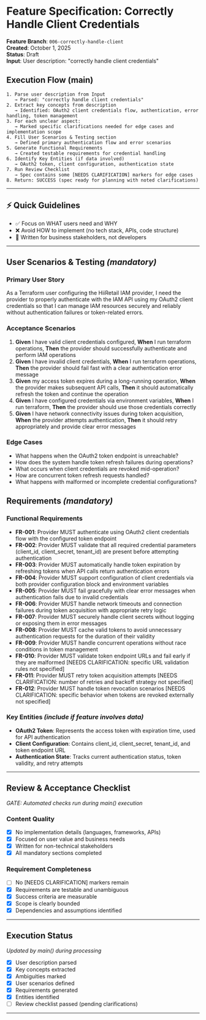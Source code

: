 # Feature Specification: Correctly Handle Client Credentials

**Feature Branch**: `006-correctly-handle-client`  
**Created**: October 1, 2025  
**Status**: Draft  
**Input**: User description: "correctly handle client credentials"

## Execution Flow (main)
```
1. Parse user description from Input
   → Parsed: "correctly handle client credentials"
2. Extract key concepts from description
   → Identified: OAuth2 client credentials flow, authentication, error handling, token management
3. For each unclear aspect:
   → Marked specific clarifications needed for edge cases and implementation scope
4. Fill User Scenarios & Testing section
   → Defined primary authentication flow and error scenarios
5. Generate Functional Requirements
   → Created testable requirements for credential handling
6. Identify Key Entities (if data involved)
   → OAuth2 token, client configuration, authentication state
7. Run Review Checklist
   → Spec contains some [NEEDS CLARIFICATION] markers for edge cases
8. Return: SUCCESS (spec ready for planning with noted clarifications)
```

---

## ⚡ Quick Guidelines
- ✅ Focus on WHAT users need and WHY
- ❌ Avoid HOW to implement (no tech stack, APIs, code structure)
- 👥 Written for business stakeholders, not developers

---

## User Scenarios & Testing *(mandatory)*

### Primary User Story
As a Terraform user configuring the HiiRetail IAM provider, I need the provider to properly authenticate with the IAM API using my OAuth2 client credentials so that I can manage IAM resources securely and reliably without authentication failures or token-related errors.

### Acceptance Scenarios
1. **Given** I have valid client credentials configured, **When** I run terraform operations, **Then** the provider should successfully authenticate and perform IAM operations
2. **Given** I have invalid client credentials, **When** I run terraform operations, **Then** the provider should fail fast with a clear authentication error message
3. **Given** my access token expires during a long-running operation, **When** the provider makes subsequent API calls, **Then** it should automatically refresh the token and continue the operation
4. **Given** I have configured credentials via environment variables, **When** I run terraform, **Then** the provider should use those credentials correctly
5. **Given** I have network connectivity issues during token acquisition, **When** the provider attempts authentication, **Then** it should retry appropriately and provide clear error messages

### Edge Cases
- What happens when the OAuth2 token endpoint is unreachable?
- How does the system handle token refresh failures during operations?
- What occurs when client credentials are revoked mid-operation?
- How are concurrent token refresh requests handled?
- What happens with malformed or incomplete credential configurations?

## Requirements *(mandatory)*

### Functional Requirements
- **FR-001**: Provider MUST authenticate using OAuth2 client credentials flow with the configured token endpoint
- **FR-002**: Provider MUST validate that all required credential parameters (client_id, client_secret, tenant_id) are present before attempting authentication
- **FR-003**: Provider MUST automatically handle token expiration by refreshing tokens when API calls return authentication errors
- **FR-004**: Provider MUST support configuration of client credentials via both provider configuration block and environment variables
- **FR-005**: Provider MUST fail gracefully with clear error messages when authentication fails due to invalid credentials
- **FR-006**: Provider MUST handle network timeouts and connection failures during token acquisition with appropriate retry logic
- **FR-007**: Provider MUST securely handle client secrets without logging or exposing them in error messages
- **FR-008**: Provider MUST cache valid tokens to avoid unnecessary authentication requests for the duration of their validity
- **FR-009**: Provider MUST handle concurrent operations without race conditions in token management
- **FR-010**: Provider MUST validate token endpoint URLs and fail early if they are malformed [NEEDS CLARIFICATION: specific URL validation rules not specified]
- **FR-011**: Provider MUST retry token acquisition attempts [NEEDS CLARIFICATION: number of retries and backoff strategy not specified]
- **FR-012**: Provider MUST handle token revocation scenarios [NEEDS CLARIFICATION: specific behavior when tokens are revoked externally not specified]

### Key Entities *(include if feature involves data)*
- **OAuth2 Token**: Represents the access token with expiration time, used for API authentication
- **Client Configuration**: Contains client_id, client_secret, tenant_id, and token endpoint URL
- **Authentication State**: Tracks current authentication status, token validity, and retry attempts

---

## Review & Acceptance Checklist
*GATE: Automated checks run during main() execution*

### Content Quality
- [x] No implementation details (languages, frameworks, APIs)
- [x] Focused on user value and business needs
- [x] Written for non-technical stakeholders
- [x] All mandatory sections completed

### Requirement Completeness
- [ ] No [NEEDS CLARIFICATION] markers remain
- [x] Requirements are testable and unambiguous  
- [x] Success criteria are measurable
- [x] Scope is clearly bounded
- [x] Dependencies and assumptions identified

---

## Execution Status
*Updated by main() during processing*

- [x] User description parsed
- [x] Key concepts extracted
- [x] Ambiguities marked
- [x] User scenarios defined
- [x] Requirements generated
- [x] Entities identified
- [ ] Review checklist passed (pending clarifications)

---
